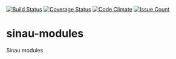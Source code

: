 [![Build Status](https://travis-ci.org/pinkgorilla/sinau-modules.svg?branch=dev)](https://travis-ci.org/pinkgorilla/sinau-modules)
[![Coverage Status](https://coveralls.io/repos/github/pinkgorilla/sinau-modules/badge.svg?branch=dev)](https://coveralls.io/github/pinkgorilla/sinau-modules?branch=dev)
[![Code Climate](https://codeclimate.com/github/pinkgorilla/sinau-modules/badges/gpa.svg)](https://codeclimate.com/github/pinkgorilla/sinau-modules)
[![Issue Count](https://codeclimate.com/github/pinkgorilla/sinau-modules/badges/issue_count.svg)](https://codeclimate.com/github/pinkgorilla/sinau-modules)

# sinau-modules
Sinau modules
